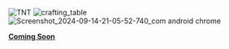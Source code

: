 
![TNT](https://github.com/user-attachments/assets/6cd6c274-e94c-4f29-91f5-17b47d9158ed)
![crafting_table](https://github.com/user-attachments/assets/6326f378-b5df-441b-b104-bef490e17d98)
![Screenshot_2024-09-14-21-05-52-740_com android chrome](https://github.com/user-attachments/assets/7b0bd7ee-ce70-4ca1-ba5d-613914c25483)

[**Coming Soon**](https://modrinth.com/project/3drt)
